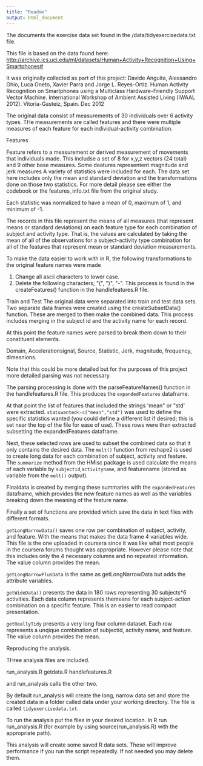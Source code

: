 ```yaml
---
title: "Readme"
output: html_document
---
```


The documents the exercise data set found in the /data/tidyexercisedata.txt file.

This file is based on the data found here:
http://archive.ics.uci.edu/ml/datasets/Human+Activity+Recognition+Using+Smartphones#

It was originally collected as part of this project:
Davide Anguita, Alessandro Ghio, Luca Oneto, Xavier Parra and Jorge L. Reyes-Ortiz. 
Human Activity Recognition on Smartphones using a Multiclass Hardware-Friendly Support 
Vector Machine. International Workshop of Ambient Assisted Living (IWAAL 2012). 
Vitoria-Gasteiz, Spain. Dec 2012

The original data consist of measurements of 30 individuals over 6 activity types. 
THe measurements are called features and there were multiple measures of each feature for each individual-activity combination. 


Features

Feature refers to a measurement or derived measurement of movements that individuals made. This includse a set of 8 for x,y,z vectors (24 total) and 9 other base measures. Some deatures representent magnitude and jerk measures  A variety of statistics were included for each. The data set here includes only the mean and standard deviation and the transformations done on those two statistics. For more detail please see either the codebook or the features_info.txt file from the original study.

Each statistic was normalized to have a mean of 0, maximum of 1, and minimum of -1.

The records in this file represent the means of all measures (that represent means or standard deviations) on each feature type for each combination of subject and activity type. That is, the values are calculated by taking the mean of all of the observations for a subject-activity type combination for all of the features that represent mean or standard deviation measurements.


To make the data easier to work with in R, the following transformations to the original feature names were made
1. Change all ascii characters to lower case.
2. Delete the following characters; "(", ")", "-".
This process is found in the createFeatures() function in the handlefeatures.R file.

Train and Test
The original data were separated into train and test data sets. Two separate data frames were created using the createSubsetData() function.  These are merged to then make the combined 
data. This process includes merging in the subject id and the activity name for each record.

At this point the feature names were parsed to break them down to their constituent elements.

Domain, Accelerationsignal, Source, Statistic, Jerk, magnitude, frequency, dimesnions.

Note that this could be more detailed but for the purposes of this project more detailed parsing was not necessary.

The parsing processing is done with the parseFeatureNames() function in the handlefeatures.R file. This produces the `expandedFeatures` dataframe.

At that point the list of features that included the strings 'mean" or "std' were extracted.
`statswanted<-c("mean","std")` was used to define the specific statistics wanted (you could define a different list if desired; this is set near the top of the file for ease of use). These rows were then extracted subsetting the expandedFeatures dataframe.

Next, these selected rows are used to subset the combined data so that it only contains the desired data. 
The `melt()` function from reshape2 is used to create long data for each combination of subject, activity and feature. The `summarize` method from the HMisc package is used calculate the means of each variable by `subjectid`,`activityname`, and featurename (stored as variable from the `melt()` output).  

Finaldata is created by merging these summaries with the `expandedFeatures` dataframe, which provides the new feature names as well as the variables breaking down the meaning of the feature name.

Finally a set of functions are provided which save the data in text files with different formats.

`getLongNarrowData()` saves one row per combination of subject, activity, and feature. With the means that makes the data frame 4 variables wide.  This file is the one uploaded in coursera since it was like what most people in the coursera forums thought was appropriate. However please note that this includes only the 4 necessary columns and no repeated 
information. The value column provides the mean.

`getLongNarrowPlusData` is the same as getLongNarrowData but adds the attribute variables.

`getWideData()` presents the data in 180 rows representing 30 subjects*6 activities. Each data  column represents themeans for each subject-action combination on a specific feature. This is an easier to read compact presentation.

`getReallyTidy` presents a very long four column dataset. Each row represents a unqique combination of subjectid, activity name, and feature. The value column provides the mean.

Reproducing the analysis.

THree analysis files are included.

 run_analysis.R
 getdata.R
 handlefeatures.R

and run_analysis calls the other two.

By default run_analysis will create the long, narrow data set and store the created data in a folder called data under your working directory. The file is called `tidyexercisedata.txt`.

To run the analysis put the files in your desired location.  In R run run_analysis.R (for example by using source(run_analysis.R) with the appropriate path).

This analysis will create some saved R data sets. These will improve performance if you run the script repeatedly.  If not needed you may delete them. 